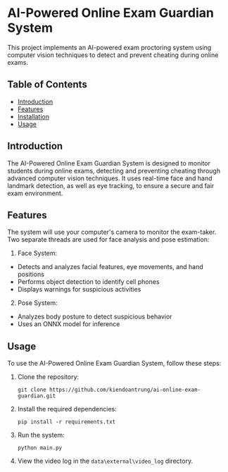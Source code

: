 # AI-Powered Online Exam Guardian System

This project implements an AI-powered exam proctoring system using computer vision techniques to detect and prevent cheating during online exams.

## Table of Contents
- [Introduction](#introduction)
- [Features](#features)
- [Installation](#installation)
- [Usage](#usage)

## Introduction

The AI-Powered Online Exam Guardian System is designed to monitor students during online exams, detecting and preventing cheating through advanced computer vision techniques. It uses real-time face and hand landmark detection, as well as eye tracking, to ensure a secure and fair exam environment.

## Features

The system will use your computer's camera to monitor the exam-taker. Two separate threads are used for face analysis and pose estimation:
1. Face System:
- Detects and analyzes facial features, eye movements, and hand positions
- Performs object detection to identify cell phones
- Displays warnings for suspicious activities
2. Pose System:
- Analyzes body posture to detect suspicious behavior
- Uses an ONNX model for inference

## Usage

To use the AI-Powered Online Exam Guardian System, follow these steps:

1. Clone the repository:
   ```
   git clone https://github.com/kiendoantrung/ai-online-exam-guardian.git
   ```

2. Install the required dependencies:
   ```
   pip install -r requirements.txt
   ```

3. Run the system:
   ```
   python main.py
   ```

4. View the video log in the `data\external\video_log` directory.

